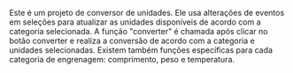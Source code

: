 Este é um projeto de conversor de unidades. Ele usa alterações de eventos em seleções para atualizar as unidades disponíveis de acordo com a categoria selecionada. A função "converter" é chamada após clicar no botão converter e realiza a conversão de acordo com a categoria e unidades selecionadas. Existem também funções específicas para cada categoria de engrenagem: comprimento, peso e temperatura.